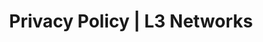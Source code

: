 ---
layout: 'layouts/privacypolicy.html'
title: 'Privacy Policy | L3 Networks'
metaDesc: 'Learn about L3 Networks privacy practices, how we protect your data, and your privacy rights.'
metaKeywords: |
 L3 Networks, Privacy Policy, Data Protection, Personal Information, Data Security, User Privacy, Cookies Policy, Tracking Technologies, User Rights, Legal Compliance, Data Retention, Childrens Privacy, Information Collection, Customer Data, Data Usage
mainTitle: 'Privacy Policy'
lastUpdated: 06-20-2024
eleventyExcludeFromCollections: true
---